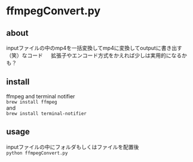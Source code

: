 # ffmpegConvert.py

## about
inputファイルの中のmp4を一括変換してmp4に変換してoutputに書き出す（笑）なコード   　
拡張子やエンコード方式をかえれば少しは実用的になるかも？

## install
ffmpeg and terminal notifier   
``` brew install ffmpeg ```   
and   
``` brew install terminal-notifier ```

## usage
inputファイルの中にフォルダもしくはファイルを配置後   
```python ffmpegConvert.py```   
